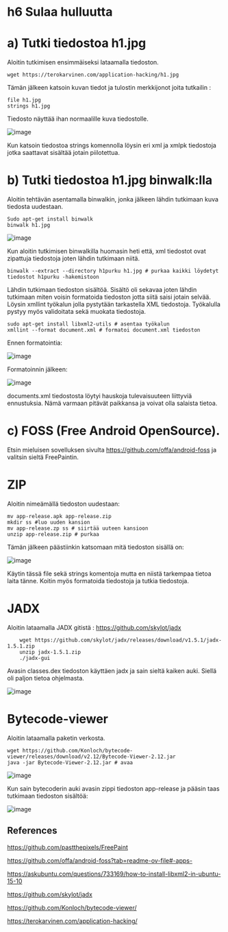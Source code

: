 # h6 Sulaa hulluutta

# a) Tutki tiedostoa h1.jpg

Aloitin tutkimisen ensimmäiseksi lataamalla tiedoston.

    wget https://terokarvinen.com/application-hacking/h1.jpg

Tämän jälkeen katsoin kuvan tiedot ja tulostin merkkijonot joita tutkailin :

    file h1.jpg
    strings h1.jpg

Tiedosto näyttää ihan normaalille kuva tiedostolle.

![image](https://github.com/user-attachments/assets/dc33731f-14a9-4dbd-8b00-cf2e24749e27)

Kun katsoin tiedostoa strings komennolla löysin eri xml ja xmlpk tiedostoja jotka saattavat sisältää jotain piilotettua.



# b) Tutki tiedostoa h1.jpg binwalk:lla

Aloitin tehtävän asentamalla binwalkin, jonka jälkeen lähdin tutkimaan kuva tiedosta uudestaan.

    Sudo apt-get install binwalk
    binwalk h1.jpg

![image](https://github.com/user-attachments/assets/623e81de-68d7-4099-bb98-526eb73f9eb7)

Kun aloitin tutkimisen binwalkilla huomasin heti että, xml tiedostot ovat zipattuja tiedostoja joten lähdin tutkimaan niitä.

    binwalk --extract --directory h1purku h1.jpg # purkaa kaikki löydetyt tiedostot h1purku -hakemistoon

Lähdin tutkimaan tiedoston sisältöä. Sisältö oli sekavaa joten lähdin tutkimaan miten voisin formatoida tiedoston jotta siitä saisi jotain selvää. Löysin xmllint työkalun jolla pystytään tarkastella XML tiedostoja. Työkalulla pystyy myös validoitata sekä muokata tiedostoja.

    sudo apt-get install libxml2-utils # asentaa työkalun
    xmllint --format document.xml # formatoi document.xml tiedoston

Ennen formatointia:

![image](https://github.com/user-attachments/assets/d979c1a1-3cb5-4709-83f6-e11314d5a00a)


Formatoinnin jälkeen:

![image](https://github.com/user-attachments/assets/2803afce-54aa-4b51-b54e-9c6045c95f15)



documents.xml tiedostosta löytyi hauskoja tulevaisuuteen liittyviä ennustuksia. Nämä varmaan pitävät paikkansa ja voivat olla salaista tietoa.





# c) FOSS (Free Android OpenSource).

Etsin mieluisen sovelluksen sivulta https://github.com/offa/android-foss ja valitsin sieltä FreePaintin. 

# ZIP

Aloitin nimeämällä tiedoston uudestaan:

    mv app-release.apk app-release.zip
    mkdir ss #luo uuden kansion
    mv app-release.zp ss # siirtää uuteen kansioon
    unzip app-release.zip # purkaa

Tämän jälkeen päästiinkin katsomaan mitä tiedoston sisällä on:

![image](https://github.com/user-attachments/assets/f7e6ae4e-640f-4bde-81cf-0b4d64d8182c)

Käytin tässä file sekä strings komentoja mutta en niistä tarkempaa tietoa laita tänne. Koitin myös formatoida tiedostoja ja tutkia tiedostoja.


# JADX

Aloitin lataamalla JADX gitistä : https://github.com/skylot/jadx

        wget https://github.com/skylot/jadx/releases/download/v1.5.1/jadx-1.5.1.zip
        unzip jadx-1.5.1.zip
        ./jadx-gui

Avasin classes.dex tiedoston käyttäen jadx ja sain sieltä kaiken auki. Siellä oli paljon tietoa ohjelmasta.

![image](https://github.com/user-attachments/assets/74bc9f3c-f679-4671-86ff-0644518c80ed)


# Bytecode-viewer

Aloitin lataamalla paketin verkosta. 

    wget https://github.com/Konloch/bytecode-viewer/releases/download/v2.12/Bytecode-Viewer-2.12.jar
    java -jar Bytecode-Viewer-2.12.jar # avaa

![image](https://github.com/user-attachments/assets/0767640d-3c49-4bda-97ae-ef87e3da5eaf)

Kun sain bytecoderin auki avasin zippi tiedoston app-release ja pääsin taas tutkimaan tiedoston sisältöä: 

![image](https://github.com/user-attachments/assets/9eb5a055-13b7-41d8-b051-eb4485f1ab1a)



## References

https://github.com/pastthepixels/FreePaint

https://github.com/offa/android-foss?tab=readme-ov-file#-apps-

https://askubuntu.com/questions/733169/how-to-install-libxml2-in-ubuntu-15-10

https://github.com/skylot/jadx

https://github.com/Konloch/bytecode-viewer/

https://terokarvinen.com/application-hacking/
